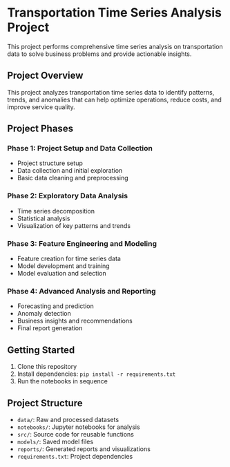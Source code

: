 # Transportation Time Series Analysis Project

This project performs comprehensive time series analysis on transportation data to solve business problems and provide actionable insights.

## Project Overview
This project analyzes transportation time series data to identify patterns, trends, and anomalies that can help optimize operations, reduce costs, and improve service quality.

## Project Phases

### Phase 1: Project Setup and Data Collection
- Project structure setup
- Data collection and initial exploration
- Basic data cleaning and preprocessing

### Phase 2: Exploratory Data Analysis
- Time series decomposition
- Statistical analysis
- Visualization of key patterns and trends

### Phase 3: Feature Engineering and Modeling
- Feature creation for time series data
- Model development and training
- Model evaluation and selection

### Phase 4: Advanced Analysis and Reporting
- Forecasting and prediction
- Anomaly detection
- Business insights and recommendations
- Final report generation

## Getting Started
1. Clone this repository
2. Install dependencies: `pip install -r requirements.txt`
3. Run the notebooks in sequence

## Project Structure
- `data/`: Raw and processed datasets
- `notebooks/`: Jupyter notebooks for analysis
- `src/`: Source code for reusable functions
- `models/`: Saved model files
- `reports/`: Generated reports and visualizations
- `requirements.txt`: Project dependencies
